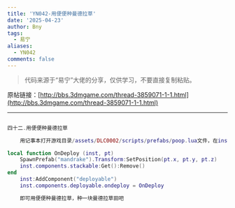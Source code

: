 ```yaml
---
title: 'YN042-用便便种曼德拉草'
date: '2025-04-23'
author: Bny
tags:
  - 易宁
aliases:
  - YN042
comments: false
---
```


> 代码来源于“易宁”大佬的分享，仅供学习，不要直接复制粘贴。

原帖链接：[http://bbs.3dmgame.com/thread-3859071-1-1.html](http://bbs.3dmgame.com/thread-3859071-1-1.html)

---

```lua  

四十二.用便便种曼德拉草	用记事本打开游戏目录/assets/DLC0002/scripts/prefabs/poop.lua文件，在inst:AddComponent("inspectable")的下一行插入以下内容：local function OnDeploy (inst, pt)	SpawnPrefab("mandrake").Transform:SetPosition(pt.x, pt.y, pt.z)	inst.components.stackable:Get():Remove()end	inst:AddComponent("deployable")	inst.components.deployable.ondeploy = OnDeploy	即可用便便种曼德拉草，种一块曼德拉草田吧

```  

